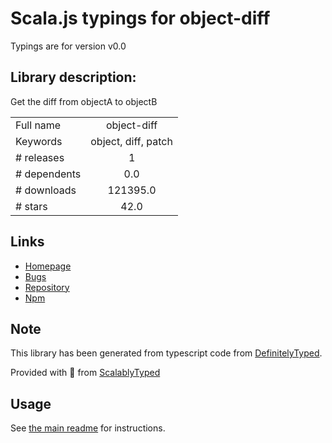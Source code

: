 
# Scala.js typings for object-diff

Typings are for version v0.0

## Library description:
Get the diff from objectA to objectB

|                    |                 |
| ------------------ | :-------------: |
| Full name          | object-diff |
| Keywords           | object, diff, patch |
| # releases         | 1 |
| # dependents       | 0.0 |
| # downloads        | 121395.0 |
| # stars            | 42.0 |

## Links
- [Homepage](https://github.com/srcagency/object-diff#readme)
- [Bugs](https://github.com/srcagency/object-diff/issues)
- [Repository](https://github.com/srcagency/object-diff)
- [Npm](https://www.npmjs.com/package/object-diff)
    


## Note
This library has been generated from typescript code from [DefinitelyTyped](https://definitelytyped.org).

Provided with :purple_heart: from [ScalablyTyped](https://github.com/oyvindberg/ScalablyTyped)

## Usage
See [the main readme](../../readme.md) for instructions.


